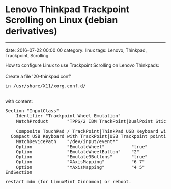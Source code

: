 # Lenovo Thinkpad Trackpoint Scrolling on Linux (debian derivatives)
--- 
date: 2016-07-22 00:00:00
category: linux
tags: Lenovo, Thinkpad, Trackpoint, Scrolling

How to configure Linux to use Trackpoint Scrolling on Lenovo Thinkpads:
<br><br>
Create a file '20-thinkpad.conf'
<pre>in /usr/share/X11/xorg.conf.d/</pre>
<br>
with content:
<pre>Section "InputClass"
    Identifier "Trackpoint Wheel Emulation"
    MatchProduct       "TPPS/2 IBM TrackPoint|DualPoint Stick|Synaptics Inc.<br>
    Composite TouchPad / TrackPoint|ThinkPad USB Keyboard with TrackPoint|ThinkPad<br>  Compact USB Keyboard with TrackPoint|USB Trackpoint pointing device"
    MatchDevicePath    "/dev/input/event*"
    Option             "EmulateWheel"          "true"
    Option             "EmulateWheelButton"    "2"
    Option             "Emulate3Buttons"       "true"
    Option             "XAxisMapping"          "6 7"
    Option             "YAxisMapping"          "4 5"
EndSection</pre>
<pre>restart mdm (for LinuxMint Cinnamon) or reboot.</pre>